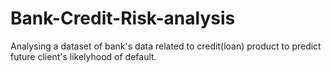 # Bank-Credit-Risk-analysis
Analysing a dataset of bank's data related to credit(loan) product to predict future client's likelyhood of default. 
